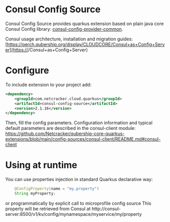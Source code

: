 # Consul Config Source

Consul Config Source provides quarkus extension based on plain java core Consul Config library: [consul-config-provider-common](https://github.com/Netcracker/qubership-core-rest-libraries/tree/main/consul-config-provider/consul-config-provider-common).

Consul usage architecture, installation and migration guides: [https://perch.qubership.org/display/CLOUDCORE/Consul+as+Config+Server](https://<github link todo>/Consul+as+Config+Server)

# Configure
To include extension to your project add:

```xml
<dependency>
    <groupId>com.netcracker.cloud.quarkus</groupId>
    <artifactId>consul-config-source</artifactId>
    <version>2.1.16</version>
</dependency>
```

Then, fill the config parameters. Configuration information and typical default parameters are described in the consul-client module: https://github.com/Netcracker/qubership-core-quarkus-extensions/blob/main/config-sources/consul-client/README.md#consul-client

# Using at runtime 
You can use properties injection in standard Quarkus declarative way:
```java
    @ConfigProperty(name = "my.property")
    String myProperty;
```

or programmatically by explicit call to microprofile config source 
This property will be retrieved from Consul at http://consul-server:8500/v1/kv/config/mynamespace/myservice/my/property

